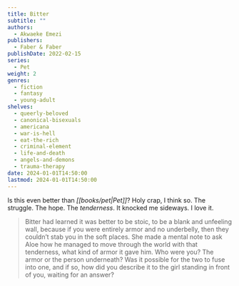 ```yaml
---
title: Bitter
subtitle: ""
authors:
  - Akwaeke Emezi
publishers:
  - Faber & Faber
publishDate: 2022-02-15
series:
  - Pet
weight: 2
genres:
  - fiction
  - fantasy
  - young-adult
shelves:
  - queerly-beloved
  - canonical-bisexuals
  - americana
  - war-is-hell
  - eat-the-rich
  - criminal-element
  - life-and-death
  - angels-and-demons
  - trauma-therapy
date: 2024-01-01T14:50:00
lastmod: 2024-01-01T14:50:00
---
```

Is this even better than *[[books/pet|Pet]]*? Holy crap, I think so. The struggle. The hope. The _tenderness_. It knocked me sideways. I love it.  
  

> Bitter had learned it was better to be stoic, to be a blank and unfeeling wall, because if you were entirely armor and no underbelly, then they couldn’t stab you in the soft places. She made a mental note to ask Aloe how he managed to move through the world with that tenderness, what kind of armor it gave him. Who were you? The armor or the person underneath? Was it possible for the two to fuse into one, and if so, how did you describe it to the girl standing in front of you, waiting for an answer?